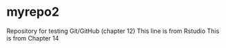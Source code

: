 # myrepo2
Repository for testing Git/GitHub (chapter 12)
This line is from Rstudio
This is from Chapter 14